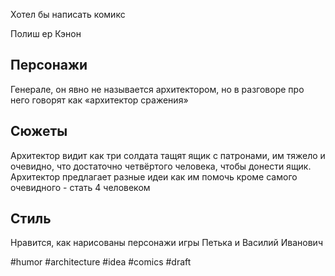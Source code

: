 Хотел бы написать комикс

Полиш ер Кэнон

## Персонажи

Генерале, он явно не называется архитектором, но в разговоре про него говорят как «архитектор сражения»

## Сюжеты

Архитектор видит как три солдата тащят ящик с патронами, им тяжело и очевидно, что достаточно четвёртого человека, чтобы донести ящик. Архитектор предлагает разные идеи как им помочь кроме самого очевидного - стать 4 человеком

## Стиль

Нравится, как нарисованы персонажи игры Петька и Василий Иванович

#humor #architecture #idea #comics #draft
